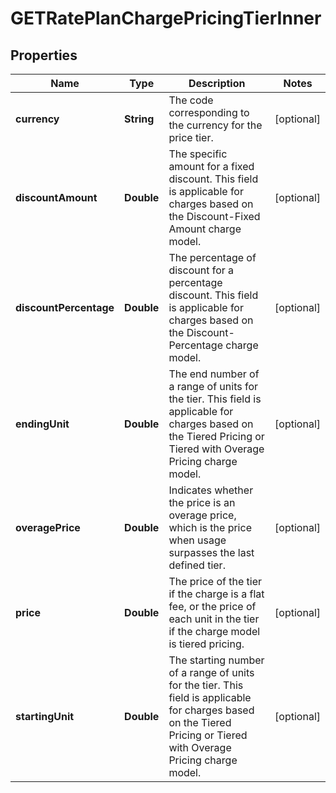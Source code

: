 

# GETRatePlanChargePricingTierInner


## Properties

| Name | Type | Description | Notes |
|------------ | ------------- | ------------- | -------------|
|**currency** | **String** | The code corresponding to the currency for the price tier.  |  [optional] |
|**discountAmount** | **Double** | The specific amount for a fixed discount. This field is applicable for charges based on the Discount-Fixed Amount charge model.  |  [optional] |
|**discountPercentage** | **Double** | The percentage of discount for a percentage discount. This field is applicable for charges based on the Discount-Percentage charge model.  |  [optional] |
|**endingUnit** | **Double** | The end number of a range of units for the tier. This field is applicable for charges based on the Tiered Pricing or Tiered with Overage Pricing charge model.  |  [optional] |
|**overagePrice** | **Double** | Indicates whether the price is an overage price, which is the price when usage surpasses the last defined tier.  |  [optional] |
|**price** | **Double** | The price of the tier if the charge is a flat fee, or the price of each unit in the tier if the charge model is tiered pricing.  |  [optional] |
|**startingUnit** | **Double** | The starting number of a range of units for the tier. This field is applicable for charges based on the Tiered Pricing or Tiered with Overage Pricing charge model.  |  [optional] |



